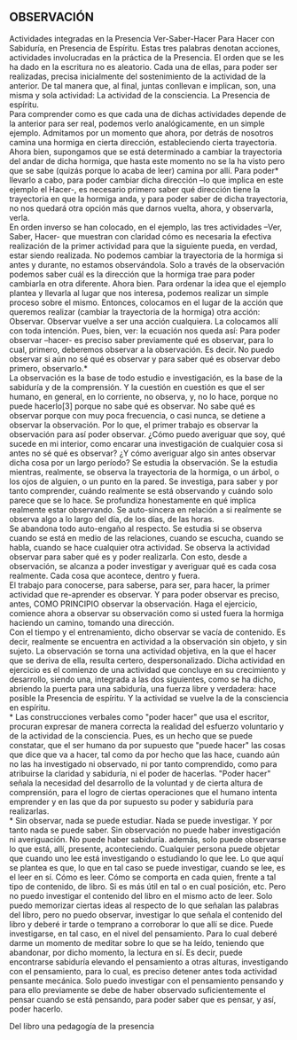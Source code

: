 ## OBSERVACIÓN

Actividades integradas en la Presencia
Ver-Saber-Hacer
Para Hacer con Sabiduría, en Presencia de Espíritu.
Estas tres palabras denotan acciones, actividades involucradas en la práctica de la Presencia. El orden que se les ha dado en la escritura no es aleatorio. Cada una de ellas, para poder ser realizadas, precisa inicialmente del sostenimiento de la actividad de la anterior. De tal manera que, al final, juntas conllevan e implican, son, una misma y sola actividad: La actividad de la consciencia. La Presencia de espíritu.</br>
Para comprender como es que cada una de dichas actividades depende de la anterior para ser real, podemos verlo analógicamente, en un simple ejemplo. Admitamos por un momento que ahora, por detrás de nosotros camina una hormiga en cierta dirección, estableciendo cierta trayectoria. Ahora bien, supongamos que se está determinado a cambiar la trayectoria del andar de dicha hormiga, que hasta este momento no se la ha visto pero que se sabe (quizás porque lo acaba de leer) camina por allí. Para poder\* llevarlo a cabo, para poder cambiar dicha dirección –lo que implica en este ejemplo el Hacer-, es necesario primero saber qué dirección tiene la trayectoria en que la hormiga anda, y para poder saber de dicha trayectoria, no nos quedará otra opción más que darnos vuelta, ahora, y observarla, verla.</br>
En orden inverso se han colocado, en el ejemplo, las tres actividades –Ver, Saber, Hacer- que muestran con claridad cómo es necesaria la efectiva realización de la primer actividad para que la siguiente pueda, en verdad, estar siendo realizada. No podemos cambiar la trayectoria de la hormiga si antes y durante, no estamos observándola. Solo a través de la observación podemos saber cuál es la dirección que la hormiga trae para poder cambiarla en otra diferente.
 Ahora bien. Para ordenar la idea que el ejemplo plantea y llevarla al lugar que nos interesa, podemos realizar un simple proceso sobre el mismo. Entonces, colocamos en el lugar de la acción que queremos realizar (cambiar la trayectoria de la hormiga) otra acción: Observar.
 Observar vuelve a ser una acción cualquiera. La colocamos allí con toda intención.
 Pues, bien, ver: la ecuación nos queda así: Para poder observar –hacer- es preciso saber previamente qué es observar, para lo cual, primero, deberemos observar a la observación. Es decir. No puedo observar si aún no sé qué es observar y para saber qué es observar debo primero, observarlo.\*</br> La observación es la base de todo estudio e investigación, es la base de la sabiduría y de la comprensión.
 Y la cuestión en cuestión es que el ser humano, en general, en lo corriente, no observa, y, no lo hace, porque no puede hacerlo[3] porque no sabe qué es observar. No sabe qué es observar porque con muy poca frecuencia, o casi nunca, se detiene a observar la observación.
 Por lo que, el primer trabajo es observar la observación para así poder observar.
¿Cómo puedo averiguar que soy, qué sucede en mi interior, como encarar una investigación de cualquier cosa si antes no sé qué es observar? ¿Y cómo averiguar algo sin antes observar dicha cosa por un largo período?
Se estudia la observación.
Se la estudia mientras, realmente, se observa la trayectoria de la hormiga, o un árbol, o los ojos de alguien, o un punto en la pared.
Se investiga, para saber y por tanto comprender, cuándo realmente se está observando y cuándo solo parece que se lo hace.
Se profundiza honestamente en qué implica realmente estar observando.
Se auto-sincera en relación a si realmente se observa algo a lo largo del día, de los días, de las horas.</br>
Se abandona todo auto-engaño al respecto.
Se estudia si se observa cuando se está en medio de las relaciones, cuando se escucha, cuando se habla, cuando se hace cualquier otra actividad.
Se observa la actividad observar para saber qué es y poder realizarla. Con esto, desde a observación, se alcanza a poder investigar y averiguar qué es cada cosa realmente. Cada cosa que acontece, dentro y fuera.</br>
El trabajo para conocerse, para saberse, para ser, para hacer, la primer actividad que re-aprender es observar. Y para poder observar es preciso, antes, COMO PRINCIPIO observar la observación.
 Haga el ejercicio, comience ahora a observar su observación como si usted fuera la hormiga haciendo un camino, tomando una dirección.</br>
Con el tiempo y el entrenamiento, dicho observar se vacía de contenido. Es decir, realmente se encuentra en actividad a la observación sin objeto, y sin sujeto. La observación se torna una actividad objetiva, en la que el hacer que se deriva de ella, resulta certero, despersonalizado.
 Dicha actividad en ejercicio es el comienzo de una actividad que concluye en su crecimiento y desarrollo, siendo una, integrada a las dos siguientes, como se ha dicho, abriendo la puerta para una sabiduría, una fuerza libre y verdadera: hace posible la Presencia de espíritu. Y la actividad se vuelve la de la consciencia en espíritu.</br>
\* Las construcciones verbales como "poder hacer" que usa el escritor, procuran expresar de manera correcta la realidad del esfuerzo voluntario y de la actividad de la consciencia. Pues, es un hecho que se puede constatar, que el ser humano da por supuesto que "puede hacer" las cosas que dice que va a hacer, tal como da por hecho que las hace, cuando aún no las ha investigado ni observado, ni por tanto comprendido, como para atribuirse la claridad y sabiduría, ni el poder de hacerlas. "Poder hacer" señala la necesidad del desarrollo de la voluntad y de cierta altura de comprensión, para el logro de ciertas operaciones que el humano intenta emprender y en las que da por supuesto su poder y sabiduría para realizarlas.</br>
\* Sin observar, nada se puede estudiar. Nada se puede investigar. Y por tanto nada se puede saber. Sin observación no puede haber investigación ni averiguación. No puede haber sabiduría. además, solo puede observarse lo que está, allí, presente, aconteciendo. Cualquier persona puede objetar que cuando uno lee está investigando o estudiando lo que lee. Lo que aquí se plantea es que, lo que en tal caso se puede investigar, cuando se lee, es el leer en sí. Cómo es leer. Cómo se comporta en cada quien, frente a tal tipo de contenido, de libro. Si es más útil en tal o en cual posición, etc. Pero no puedo investigar el contenido del libro en el mismo acto de leer. Solo puedo memorizar ciertas ideas al respecto de lo que señalan las palabras del libro, pero no puedo observar, investigar lo que señala el contenido del libro y deberé ir tarde o temprano a corroborar lo que allí se dice. Puede investigarse, en tal caso, en el nivel del pensamiento. Para lo cual deberé darme un momento de meditar sobre lo que se ha leído, teniendo que abandonar, por dicho momento, la lectura en sí. Es decir, puede encontrarse sabiduría elevando el pensamiento a otras alturas, investigando con el pensamiento, para lo cual, es preciso detener antes toda actividad pensante mecánica. Solo puedo investigar con el pensamiento pensando y para ello previamente se debe de haber observado suficientemente el pensar cuando se está pensando, para poder saber que es pensar, y así, poder hacerlo.

Del libro una pedagogía de la presencia